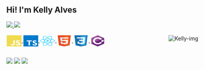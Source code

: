 ## Hi! I'm Kelly Alves
 <div>
  <a href="https://github.com/leandrakell">
  <img height="180em" src="https://github-readme-stats.vercel.app/api?username=leandrakelly&show_icons=true&theme=dracula&include_all_commits=true&count_private=true"/>
  <img height="180em" src="https://github-readme-stats.vercel.app/api/top-langs/?username=leandrakelly&layout=compact&langs_count=8&theme=dracula"/>
<div>
<div style="display: inline_block"><br>
  <img align="center" alt="Kelly-Js" height="30" width="40" src="https://raw.githubusercontent.com/devicons/devicon/master/icons/javascript/javascript-plain.svg">
  <img align="center" alt="Kelly-Ts" height="30" width="40" src="https://raw.githubusercontent.com/devicons/devicon/master/icons/typescript/typescript-plain.svg">
  <img align="center" alt="Kelly-React" height="30" width="40" src="https://raw.githubusercontent.com/devicons/devicon/master/icons/react/react-original.svg">
  <img align="center" alt="Kelly-HTML" height="30" width="40" src="https://raw.githubusercontent.com/devicons/devicon/master/icons/html5/html5-original.svg">
  <img align="center" alt="Kelly-CSS" height="30" width="40" src="https://raw.githubusercontent.com/devicons/devicon/master/icons/css3/css3-original.svg">
  <img align="center" alt="Kelly-Csharp" height="30" width="40" src="https://raw.githubusercontent.com/devicons/devicon/master/icons/csharp/csharp-original.svg">
  <img align="right" alt="Kelly-img" src="https://media1.giphy.com/media/19jcWuNGzaI5W/200w.gif?cid=82a1493bjwqgga8562m7yt9lbohxipuibg4qq82lx9mwqk6l&rid=200w.gif">
</div>
  
  ##
  
  <div>
  <a href = "mailto: leandrakell@gmail.com"><img src="https://img.shields.io/badge/-Gmail-%23EA4335?style=for-the-badge&logo=gmail&logoColor=white" target="_blank"></a>
  <a href="https://www.linkedin.com/in/leandra-kelly-alves-73771b205/" target="_blank"><img src="https://img.shields.io/badge/-LinkedIn-%230077B5?style=for-the-badge&logo=linkedin&logoColor=white" target="_blank"></a>
  <a href="https://www.instagram.com/kerisama_" target="_blank"><img src="https://img.shields.io/badge/-Instagram-%23E4405F?style=for-the-badge&logo=instagram&logoColor=white" target="_blank"></a>
</div>
